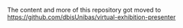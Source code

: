 The content and more of this repository got moved to https://github.com/dbisUnibas/virtual-exhibition-presenter
